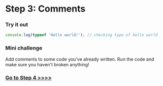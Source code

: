 # Step 3: Comments

### Try it out

```js
console.log(typeof 'Hello world!'); // checking type of hello world
```

### Mini challenge

Add comments to some code you've already written. Run the code and make sure you haven't broken anything!

### [Go to Step 4 >>>>](https://github.com/node-girls/beginners-javascript/blob/master/step04.md)
